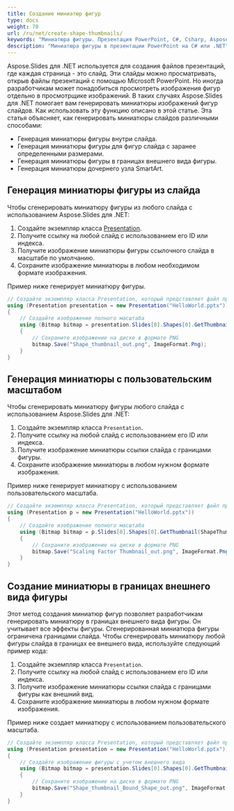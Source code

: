 ```yaml
---
title: Создание миниатюр фигур
type: docs
weight: 70
url: /ru/net/create-shape-thumbnails/
keywords: "Миниатюра фигуры. Презентация PowerPoint, C#, Csharp, Aspose.Slides для .NET"
description: "Миниатюра фигуры в презентации PowerPoint на C# или .NET"
---
```


Aspose.Slides для .NET используется для создания файлов презентаций, где каждая страница - это слайд. Эти слайды можно просматривать, открыв файлы презентаций с помощью Microsoft PowerPoint. Но иногда разработчикам может понадобиться просмотреть изображения фигур отдельно в просмотрщике изображений. В таких случаях Aspose.Slides для .NET помогает вам генерировать миниатюры изображений фигур слайдов. Как использовать эту функцию описано в этой статье. Эта статья объясняет, как генерировать миниатюры слайдов различными способами:

- Генерация миниатюры фигуры внутри слайда.
- Генерация миниатюры фигуры для фигур слайда с заранее определенными размерами.
- Генерация миниатюры фигуры в границах внешнего вида фигуры.
- Генерация миниатюры дочернего узла SmartArt.
## **Генерация миниатюры фигуры из слайда**
Чтобы сгенерировать миниатюру фигуры из любого слайда с использованием Aspose.Slides для .NET:

1. Создайте экземпляр класса [Presentation](https://reference.aspose.com/slides/net/aspose.slides/presentation).
1. Получите ссылку на любой слайд с использованием его ID или индекса.
1. Получите изображение миниатюры фигуры ссылочного слайда в масштабе по умолчанию.
1. Сохраните изображение миниатюры в любом необходимом формате изображения.

Пример ниже генерирует миниатюру фигуры.

```c#
// Создайте экземпляр класса Presentation, который представляет файл презентации
using (Presentation presentation = new Presentation("HelloWorld.pptx"))
{
    // Создайте изображение полного масштаба
    using (Bitmap bitmap = presentation.Slides[0].Shapes[0].GetThumbnail())
    {
        // Сохраните изображение на диске в формате PNG
        bitmap.Save("Shape_thumbnail_out.png", ImageFormat.Png);
    }
}
```


## **Генерация миниатюры с пользовательским масштабом**
Чтобы сгенерировать миниатюру фигуры любого слайда с использованием Aspose.Slides для .NET:

1. Создайте экземпляр класса `Presentation`.
1. Получите ссылку на любой слайд с использованием его ID или индекса.
1. Получите изображение миниатюры ссылки слайда с границами фигуры.
1. Сохраните изображение миниатюры в любом нужном формате изображения.

Пример ниже генерирует миниатюру с использованием пользовательского масштаба.

```c#
// Создайте экземпляр класса Presentation, который представляет файл презентации
using (Presentation p = new Presentation("HelloWorld.pptx"))
{
    // Создайте изображение полного масштаба
    using (Bitmap bitmap = p.Slides[0].Shapes[0].GetThumbnail(ShapeThumbnailBounds.Shape, 1, 1))
    {
        // Сохраните изображение на диске в формате PNG
        bitmap.Save("Scaling Factor Thumbnail_out.png", ImageFormat.Png);
    }
}
```


## **Создание миниатюры в границах внешнего вида фигуры**
Этот метод создания миниатюр фигур позволяет разработчикам генерировать миниатюру в границах внешнего вида фигуры. Он учитывает все эффекты фигуры. Сгенерированная миниатюра фигуры ограничена границами слайда. Чтобы сгенерировать миниатюру любой фигуры слайда в границах ее внешнего вида, используйте следующий пример кода:

1. Создайте экземпляр класса `Presentation`.
1. Получите ссылку на любой слайд с использованием его ID или индекса.
1. Получите изображение миниатюры ссылки слайда с границами фигуры как внешний вид.
1. Сохраните изображение миниатюры в любом нужном формате изображения.

Пример ниже создает миниатюру с использованием пользовательского масштаба.

```c#
// Создайте экземпляр класса Presentation, который представляет файл презентации
using (Presentation presentation = new Presentation("HelloWorld.pptx"))
{
    // Создайте изображение фигуры с учетом внешнего вида
    using (Bitmap bitmap = presentation.Slides[0].Shapes[0].GetThumbnail(ShapeThumbnailBounds.Appearance, 1, 1))
    {
        // Сохраните изображение на диске в формате PNG
        bitmap.Save("Shape_thumbnail_Bound_Shape_out.png", ImageFormat.Png);
    }
}
```